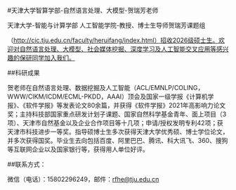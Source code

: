 #天津大学智算学部-自然语言处理、大模型-贺瑞芳老师

天津大学-智能与计算学部 人工智能学院-教授、博士生导师贺瑞芳课题组

（http://cic.tju.edu.cn/faculty/heruifang/index.html）招收2026级硕士生。欢迎对自然语言处理、大模型、社会媒体挖掘、深度学习及人工智能交叉应用等感兴趣的保研同学加入我们。

##科研成果

贺老师在自然语言处理、数据挖掘及人工智能（ACL/EMNLP/COLING，WWW/CIKM/ICDM/ECML-PKDD，AAAI）顶会及国家一级学报《计算机学报》、《软件学报》等发表论文80余篇，并获得《软件学报》2021年高影响力论文奖；主持科技部国家重点研发计划子课题、国家自然科学基金青年、面上项目（3项）、天津市自然基金以及企业合作项目等十几项；申请/授权发明专利42项；获天津市科技进步一等奖。指导硕博士生多次获得天津大学优秀硕、博士学位论文，并多次获得国奖。毕业生去向包括百度、阿里巴巴、腾讯、科大讯飞、360、搜狗等互联网企业以及国家银行等，获得用人单位好评。

##联系方式：

微信（电话）：15802296249，邮件：rfhe@tju.edu.cn
